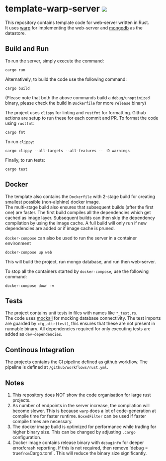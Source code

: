 # template-warp-server ![](https://github.com/nirmangupta/template-warp-server/workflows/Rust/badge.svg)

This repository contains template code for web-server written in Rust.  
It uses [warp](https://docs.rs/warp/) for implementing the web-server and [mongodb](https://docs.rs/mongodb/) as the datastore.  

## Build and Run
To run the server, simply execute the command:
```
cargo run
```

Alternatively, to build the code use the following command:
```
cargo build
```

(Please note that both the above commands build a `debug/unoptimized` binary, please check the build in `Dockerfile` for more `release` binary)

The project uses `clippy` for linting and `rustfmt` for formatting. Github actions are setup to run these for each commit and PR.
To format the code using `rustfmt`:
```
cargo fmt
```

To run `clippy`:
```
cargo clippy --all-targets --all-features -- -D warnings
```

Finally, to run tests:
```
cargo test
```

## Docker
The template also contains the `Dockerfile` with 2-stage build for creating smallest possible (non-alphine) docker image.  
The multi-stage build also ensures that subsequent builds (after the first one) are faster. The first build compiles all the dependencies which get cached as image layer. Subsequent builds can then skip the dependency compilation by using the image cache. A full build will only run if new dependencies are added or if image cache is pruned.

`docker-compose` can also be used to run the server in a container environment
```
docker-compose up web
```
This will build the project, run mongo database, and run then web-server.

To stop all the containers started by `docker-compose`, use the following command:
```
docker-compose down -v
```

## Tests
The project contains unit tests in files with names like `*_test.rs`.  
The code uses [mockall](https://docs.rs/mockall/) for mocking database connectivity. The test imports are guarded by `cfg_attr(test)`, this ensures that these are not present in runnable binary. All dependencies required for only executing tests are added as `dev-dependencies`.

## Continous Integration
The projects contains the CI pipeline defined as github workflow.
The pipeline is defined at `/github/workflows/rust.yml`.

## Notes
1. This repository does NOT show the code organisation for large rust projects.
2. As number of endpoints in the server increase, the compilation will become slower. This is because `warp` does a lot of code-generation at compile time for faster runtime. `BoxedFilter` can be used if faster compile times are necessary.
3. The docker image build is optimized for performance while trading for higher binary size. This can be changed by adjusting `.cargo` configuration.
4. Docker image contains release binary with `debuginfo` for deeper error/crash reporting. If this is not required, then remove 'debug = true` from `Cargo.toml`. This will reduce the binary size significantly.   
